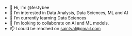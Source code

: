 - 👋 Hi, I’m @festybee
- 👀 I’m interested in Data Analysis, Data Sciences, ML and AI
- 🌱 I’m currently learning Data Sciences
- 💞️ I’m looking to collaborate on AI and ML models.
- 📫 I could be reached on saintval@gmail.com

<!---
festybee/festybee is a ✨ special ✨ repository because its `README.md` (this file) appears on your GitHub profile.
You can click the Preview link to take a look at your changes.
--->
